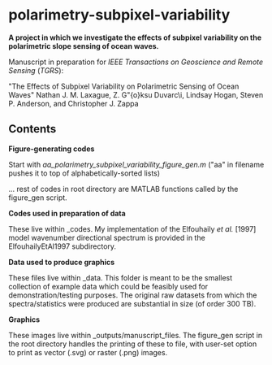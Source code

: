 # polarimetry-subpixel-variability
**A project in which we investigate the effects of subpixel variability on the polarimetric slope sensing of ocean waves.**

Manuscript in preparation for *IEEE Transactions on Geoscience and Remote Sensing* (*TGRS*):

"The Effects of Subpixel Variability on Polarimetric Sensing of Ocean Waves"
Nathan J. M. Laxague, Z. G\"{o}ksu Duvarc\i, Lindsay Hogan, Steven P. Anderson, and Christopher J. Zappa

## Contents

**Figure-generating codes**

Start with *aa_polarimetry_subpixel_variability_figure_gen.m* ("aa" in filename pushes it to top of alphabetically-sorted lists)

... rest of codes in root directory are MATLAB functions called by the figure_gen script.

**Codes used in preparation of data**

These live within _codes. My implementation of the Elfouhaily *et al.* [1997] model wavenumber directional spectrum is provided in the ElfouhailyEtAl1997 subdirectory.

**Data used to produce graphics**

These files live within _data. This folder is meant to be the smallest collection of example data which could be feasibly used for demonstration/testing purposes. The original raw datasets from which the spectra/statistics were produced are substantial in size (of order 300 TB).

**Graphics**

These images live within _outputs/manuscript_files. The figure_gen script in the root directory handles the printing of these to file, with user-set option to print as vector (.svg) or raster (.png) images.


